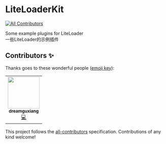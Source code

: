 # LiteLoaderKit
<!-- ALL-CONTRIBUTORS-BADGE:START - Do not remove or modify this section -->
[![All Contributors](https://img.shields.io/badge/all_contributors-1-orange.svg?style=flat-square)](#contributors-)
<!-- ALL-CONTRIBUTORS-BADGE:END -->
Some example plugins for LiteLoader  
一些LiteLoader的示例插件
## Contributors ✨

Thanks goes to these wonderful people ([emoji key](https://allcontributors.org/docs/en/emoji-key)):

<!-- ALL-CONTRIBUTORS-LIST:START - Do not remove or modify this section -->
<!-- prettier-ignore-start -->
<!-- markdownlint-disable -->
<table>
  <tr>
    <td align="center"><a href="https://github.com/dreamguxiang"><img src="https://avatars.githubusercontent.com/u/62042544?v=4?s=100" width="100px;" alt=""/><br /><sub><b>dreamguxiang</b></sub></a><br /><a href="https://github.com/LiteLDev/LiteLoaderKit/commits?author=dreamguxiang" title="Code">💻</a></td>
  </tr>
</table>

<!-- markdownlint-restore -->
<!-- prettier-ignore-end -->

<!-- ALL-CONTRIBUTORS-LIST:END -->

This project follows the [all-contributors](https://github.com/all-contributors/all-contributors) specification. Contributions of any kind welcome!